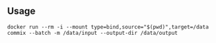 ## Usage

`docker run --rm -i --mount type=bind,source="$(pwd)",target=/data commix --batch -m /data/input --output-dir /data/output`
